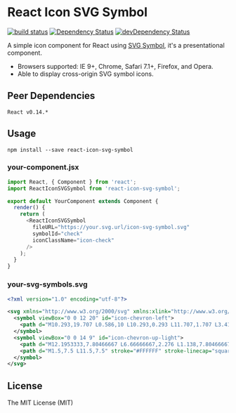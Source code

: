 # React Icon SVG Symbol

[![build status](https://img.shields.io/travis/ryaneof/react-icon-svg-symbol/master.svg?style=flat-square)](https://travis-ci.org/ryaneof/react-icon-svg-symbol)
[![Dependency Status](https://david-dm.org/ryaneof/react-icon-svg-symbol.svg?style=flat-square)](https://david-dm.org/ryaneof/react-icon-svg-symbol)
[![devDependency Status](https://david-dm.org/ryaneof/react-icon-svg-symbol/dev-status.svg?style=flat-square)](https://david-dm.org/ryaneof/react-icon-svg-symbol#info=devDependencies)

A simple icon component for React using [SVG Symbol](https://css-tricks.com/svg-symbol-good-choice-icons/), it's a presentational component.

- Browsers supported: IE 9+, Chrome, Safari 7.1+, Firefox, and Opera.
- Able to display cross-origin SVG symbol icons.

## Peer Dependencies

```
React v0.14.*
```

## Usage

```
npm install --save react-icon-svg-symbol
```

### your-component.jsx

```js
import React, { Component } from 'react';
import ReactIconSVGSymbol from 'react-icon-svg-symbol';

export default YourComponent extends Component {
  render() {
    return (
      <ReactIconSVGSymbol
        fileURL="https://your.svg.url/icon-svg-symbol.svg"
        symbolId="check"
        iconClassName="icon-check"
      />
    );
  }
}
```

### your-svg-symbols.svg

```svg
<?xml version="1.0" encoding="utf-8"?>

<svg xmlns="http://www.w3.org/2000/svg" xmlns:xlink="http://www.w3.org/1999/xlink">
  <symbol viewBox="0 0 12 20" id="icon-chevron-left">
    <path d="M10.293,19.707 L0.586,10 L10.293,0.293 L11.707,1.707 L3.414,10 L11.707,18.293 L10.293,19.707" fill="#666666"></path>
  </symbol>
  <symbol viewBox="0 0 14 9" id="icon-chevron-up-light">
    <path d="M12.1953333,7.80466667 L6.66666667,2.276 L1.138,7.80466667 L0.195333333,6.862 L6.66666667,0.390666667 L13.138,6.862 L12.1953333,7.80466667" fill="#EEEEEE"></path>
    <path d="M1.5,7.5 L11.5,7.5" stroke="#FFFFFF" stroke-linecap="square"></path>
  </symbol>
</svg>
```

## License

The MIT License (MIT)
